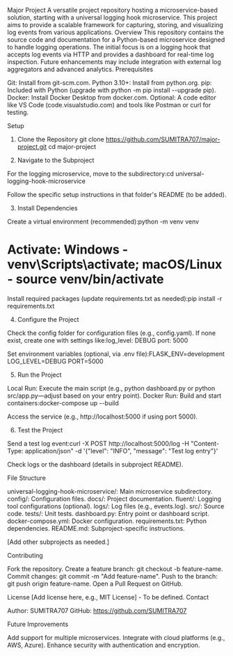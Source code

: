 Major Project
A versatile project repository hosting a microservice-based solution, starting with a universal logging hook microservice. This project aims to provide a scalable framework for capturing, storing, and visualizing log events from various applications.
Overview
This repository contains the source code and documentation for a Python-based microservice designed to handle logging operations. The initial focus is on a logging hook that accepts log events via HTTP and provides a dashboard for real-time log inspection. Future enhancements may include integration with external log aggregators and advanced analytics.
Prerequisites

Git: Install from git-scm.com.
Python 3.10+: Install from python.org.
pip: Included with Python (upgrade with python -m pip install --upgrade pip).
Docker: Install Docker Desktop from docker.com.
Optional: A code editor like VS Code (code.visualstudio.com) and tools like Postman or curl for testing.

Setup
1. Clone the Repository
git clone https://github.com/SUMITRA707/major-project.git
cd major-project

2. Navigate to the Subproject

For the logging microservice, move to the subdirectory:cd universal-logging-hook-microservice


Follow the specific setup instructions in that folder's README (to be added).

3. Install Dependencies

Create a virtual environment (recommended):python -m venv venv
# Activate: Windows - venv\Scripts\activate; macOS/Linux - source venv/bin/activate


Install required packages (update requirements.txt as needed):pip install -r requirements.txt



4. Configure the Project

Check the config folder for configuration files (e.g., config.yaml). If none exist, create one with settings like:log_level: DEBUG
port: 5000


Set environment variables (optional, via .env file):FLASK_ENV=development
LOG_LEVEL=DEBUG
PORT=5000



5. Run the Project

Local Run: Execute the main script (e.g., python dashboard.py or python src/app.py—adjust based on your entry point).
Docker Run: Build and start containers:docker-compose up --build


Access the service (e.g., http://localhost:5000 if using port 5000).

6. Test the Project

Send a test log event:curl -X POST http://localhost:5000/log -H "Content-Type: application/json" -d '{"level": "INFO", "message": "Test log entry"}'


Check logs or the dashboard (details in subproject README).

File Structure

universal-logging-hook-microservice/: Main microservice subdirectory.
config/: Configuration files.
docs/: Project documentation.
fluent/: Logging tool configurations (optional).
logs/: Log files (e.g., events.log).
src/: Source code.
tests/: Unit tests.
dashboard.py: Entry point or dashboard script.
docker-compose.yml: Docker configuration.
requirements.txt: Python dependencies.
README.md: Subproject-specific instructions.


[Add other subprojects as needed.]

Contributing

Fork the repository.
Create a feature branch: git checkout -b feature-name.
Commit changes: git commit -m "Add feature-name".
Push to the branch: git push origin feature-name.
Open a Pull Request on GitHub.

License
[Add license here, e.g., MIT License] - To be defined.
Contact

Author: SUMITRA707
GitHub: https://github.com/SUMITRA707

Future Improvements

Add support for multiple microservices.
Integrate with cloud platforms (e.g., AWS, Azure).
Enhance security with authentication and encryption.

